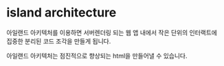 # island architecture

아일랜드 아키텍처를 이용하면 서버렌더링 되는 웹 앱 내에서 작은 단위의 인터랙트에 집중한 분리된 코드 조각을 만들게 됩니다.

아일랜드 아키텍처는 점진적으로 향상되는 html을 만들어낼 수 있습니다. 